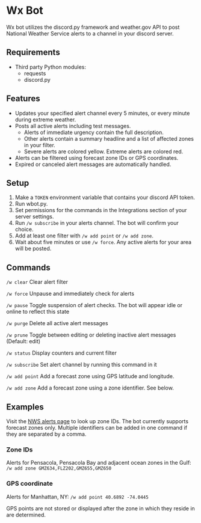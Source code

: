 # Wx Bot
Wx bot utilizes the discord.py framework and weather.gov API to post National Weather Service alerts to a channel in
your discord server.

## Requirements
* Third party Python modules:
  * requests
  * discord.py

## Features
- Updates your specified alert channel every 5 minutes, or every minute during extreme weather.
- Posts all active alerts including test messages.
  - Alerts of immediate urgency contain the full description.
  - Other alerts contain a summary headline and a list of affected zones in your filter.
  - Severe alerts are colored yellow. Extreme alerts are colored red.
- Alerts can be filtered using forecast zone IDs or GPS coordinates.
- Expired or canceled alert messages are automatically handled.

## Setup
1. Make a `TOKEN` environment variable that contains your discord API token.
2. Run wbot.py.
3. Set permissions for the commands in the Integrations section of your server settings.
4. Run `/w subscribe` in your alerts channel. The bot will confirm your choice.
5. Add at least one filter with `/w add point` or `/w add zone`.
6. Wait about five minutes or use `/w force`. Any active alerts for your area will be posted.

## Commands
`/w clear` Clear alert filter

`/w force` Unpause and immediately check for alerts

`/w pause` Toggle suspension of alert checks. The bot will appear idle or online to reflect this state

`/w purge` Delete all active alert messages

`/w prune` Toggle between editing or deleting inactive alert messages (Default: edit)

`/w status` Display counters and current filter

`/w subscribe` Set alert channel by running this command in it

`/w add point` Add a forecast zone using GPS latitude and longitude.

`/w add zone` Add a forecast zone using a zone identifier. See below.

## Examples
Visit the [NWS alerts page](https://alerts.weather.gov/) to look up zone IDs. The bot currently supports forecast zones
only. Multiple identifiers can be added in one command if they are separated by a comma.

### Zone IDs
Alerts for Pensacola, Pensacola Bay and adjacent ocean zones in the Gulf: `/w add zone GMZ634,FLZ202,GMZ655,GMZ650`

### GPS coordinate
Alerts for Manhattan, NY: `/w add point 40.6892 -74.0445`

GPS points are not stored or displayed after the zone in which they reside in are determined.